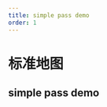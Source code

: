 ```yaml
---
title: simple pass demo
order: 1
---
```


# 标准地图

## simple pass demo

<code src="./examples/simplePass.jsx">

